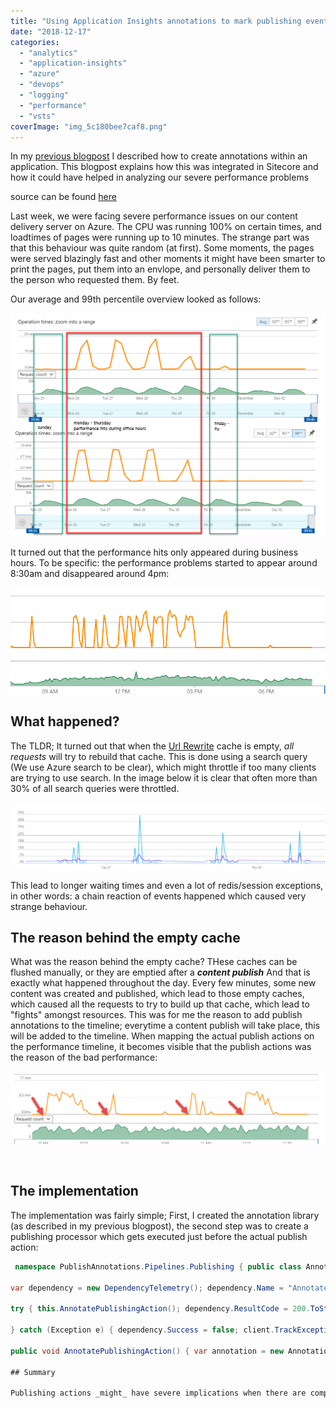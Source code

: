 ```yaml
---
title: "Using Application Insights annotations to mark publishing events in Sitecore"
date: "2018-12-17"
categories: 
  - "analytics"
  - "application-insights"
  - "azure"
  - "devops"
  - "logging"
  - "performance"
  - "vsts"
coverImage: "img_5c180bee7caf8.png"
---
```


In my [previous blogpost](http://blog.baslijten.com/using-application-insights-annotations-and-how-to-trigger-them-within-your-application/) I described how to create annotations within an application. This blogpost explains how this was integrated in Sitecore and how it could have helped in analyzing our severe performance problems

source can be found [here](https://github.com/BasLijten/sitecore-application-insights-annotations)

Last week, we were facing severe performance issues on our content delivery server on Azure. The CPU was running 100% on certain times, and loadtimes of pages were running up to 10 minutes. The strange part was that this behaviour was quite random (at first). Some moments, the pages were served blazingly fast and other moments it might have been smarter to print the pages, put them into an envlope, and personally deliver them to the person who requested them. By feet.

Our average and 99th percentile overview looked as follows:

![](images/img_5c180e75a2dfe.png)

It turned out that the performance hits only appeared during business hours. To be specific: the performance problems started to appear around 8:30am and disappeared around 4pm:

![](images/img_5c180f21f13d5.png)

## What happened?

The TLDR; It turned out that when the [Url Rewrite](https://github.com/iamandycohen/UrlRewrite) cache is empty, _all requests_ will try to rebuild that cache. This is done using a search query (We use Azure search to be clear), which might throttle if too many clients are trying to use search. In the image below it is clear that often more than 30% of all search queries were throttled.

![](images/img_5c18110b8a7fb.png)

This lead to longer waiting times and even a lot of redis/session exceptions, in other words: a chain reaction of events happened which caused very strange behaviour.

## The reason behind the empty cache

What was the reason behind the empty cache? THese caches can be flushed manually, or they are emptied after a **_content publish_** And that is exactly what happened throughout the day. Every few minutes, some new content was created and published, which lead to those empty caches, which caused all the requests to try to build up that cache, which lead to "fights" amongst resources. This was for me the reason to add publish annotations to the timeline; everytime a content publish will take place, this will be added to the timeline. When mapping the actual publish actions on the performance timeline, it becomes visible that the publish actions was the reason of the bad performance:

![](images/img_5c1813e2a9007.png)

 

## The implementation

The implementation was fairly simple; First, I created the annotation library (as described in my previous blogpost), the second step was to create a publishing processor which gets executed just before the actual publish action:

```csharp
 namespace PublishAnnotations.Pipelines.Publishing { public class AnnotatePublishAction : PublishProcessor { public override void Process(PublishContext context) { var client = new TelemetryClient(TelemetryConfiguration.Active);

var dependency = new DependencyTelemetry(); dependency.Name = "Annotate publish action"; dependency.Target = "Application Insights"; dependency.Type = "Http"; var operation = client.StartOperation(dependency);

try { this.AnnotatePublishingAction(); dependency.ResultCode = 200.ToString(); dependency.Success = true;

} catch (Exception e) { dependency.Success = false; client.TrackException(e); } finally { client.StopOperation(operation); } }

public void AnnotatePublishingAction() { var annotation = new Annotations.Annotations(); annotation.CreateAnnotation("Published content", AICategory.Deployment); } } } ```

## Summary

Publishing actions _might_ have severe implications when there are components in your code which cannot handle these (regular) publishing events too well. That's why we decided to add these annotations to the pipeline, they might have helped us in finding the issue much much faster. In the future, we will loadtest our applications _including_ publication actions and cache flushes, to be sure that these actions will not influence the performance anymore as well.
